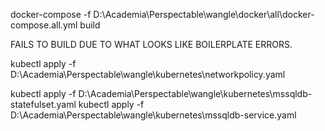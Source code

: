 
docker-compose -f D:\Academia\Perspectable\wangle\docker\all\docker-compose.all.yml build

FAILS TO BUILD DUE TO WHAT LOOKS LIKE BOILERPLATE ERRORS.

kubectl apply -f D:\Academia\Perspectable\wangle\kubernetes\networkpolicy.yaml

kubectl apply -f D:\Academia\Perspectable\wangle\kubernetes\mssqldb-statefulset.yaml
kubectl apply -f D:\Academia\Perspectable\wangle\kubernetes\mssqldb-service.yaml
